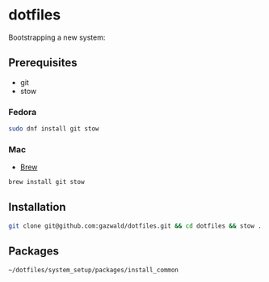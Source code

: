 # dotfiles

Bootstrapping a new system:

## Prerequisites

- git
- stow

### Fedora

```bash
sudo dnf install git stow
```

### Mac

- [Brew](https://brew.sh/)

```zsh
brew install git stow
```

## Installation

```bash
git clone git@github.com:gazwald/dotfiles.git && cd dotfiles && stow .
```

## Packages

```bash
~/dotfiles/system_setup/packages/install_common
```
